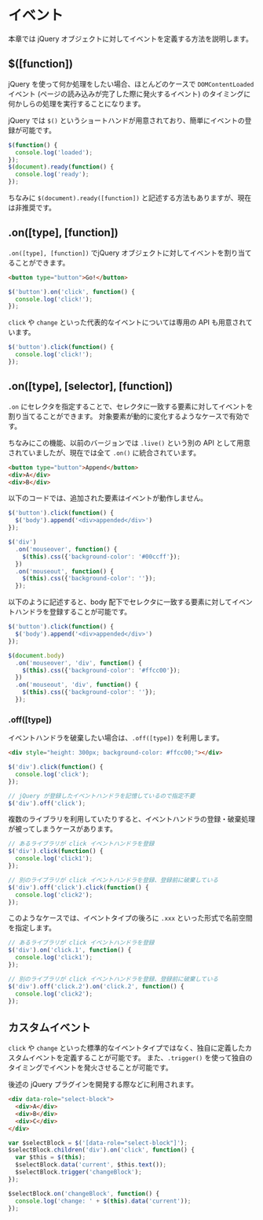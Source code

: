 # イベント

本章では jQuery オブジェクトに対してイベントを定義する方法を説明します。

## $([function])

jQuery を使って何か処理をしたい場合、ほとんどのケースで `DOMContentLoaded` イベント (ページの読み込みが完了した際に発火するイベント) のタイミングに何かしらの処理を実行することになります。

jQuery では `$()` というショートハンドが用意されており、簡単にイベントの登録が可能です。

```javascript
$(function() {
  console.log('loaded');
});
$(document).ready(function() {
  console.log('ready');
});
```

ちなみに `$(document).ready([function])` と記述する方法もありますが、現在は非推奨です。

## .on([type], [function])

`.on([type], [function])` でjQuery オブジェクトに対してイベントを割り当てることができます。

```html
<button type="button">Go!</button>
```

```javascript
$('button').on('click', function() {
  console.log('click!');
});
```

`click` や `change` といった代表的なイベントについては専用の API も用意されています。

```javascript
$('button').click(function() {
  console.log('click!');
});
```

## .on([type], [selector], [function])

`.on` にセレクタを指定することで、セレクタに一致する要素に対してイベントを割り当てることができます。
対象要素が動的に変化するようなケースで有効です。

ちなみにこの機能、以前のバージョンでは `.live()` という別の API として用意されていましたが、現在では全て `.on()` に統合されています。

```html
<button type="button">Append</button>
<div>A</div>
<div>B</div>
```

以下のコードでは、追加された要素はイベントが動作しません。

```javascript
$('button').click(function() {
  $('body').append('<div>appended</div>')
});

$('div')
  .on('mouseover', function() {
    $(this).css({'background-color': '#00ccff'});
  })
  .on('mouseout', function() {
    $(this).css({'background-color': ''});
  });
```

以下のように記述すると、body 配下でセレクタに一致する要素に対してイベントハンドラを登録することが可能です。

```javascript
$('button').click(function() {
  $('body').append('<div>appended</div>')
});

$(document.body)
  .on('mouseover', 'div', function() {
    $(this).css({'background-color': '#ffcc00'});
  })
  .on('mouseout', 'div', function() {
    $(this).css({'background-color': ''});
  });
```

### .off([type])

イベントハンドラを破棄したい場合は、`.off([type])` を利用します。

```html
<div style="height: 300px; background-color: #ffcc00;"></div>
```

```javascript
$('div').click(function() {
  console.log('click');
});

// jQuery が登録したイベントハンドラを記憶しているので指定不要
$('div').off('click');
```

複数のライブラリを利用していたりすると、イベントハンドラの登録・破棄処理が被ってしまうケースがあります。

```javascript
// あるライブラリが click イベントハンドラを登録
$('div').click(function() {
  console.log('click1');
});

// 別のライブラリが click イベントハンドラを登録、登録前に破棄している
$('div').off('click').click(function() {
  console.log('click2');
});
```

このようなケースでは、イベントタイプの後ろに `.xxx` といった形式で名前空間を指定します。

```javascript
// あるライブラリが click イベントハンドラを登録
$('div').on('click.1', function() {
  console.log('click1');
});

// 別のライブラリが click イベントハンドラを登録、登録前に破棄している
$('div').off('click.2').on('click.2', function() {
  console.log('click2');
});
```

## カスタムイベント

`click` や `change` といった標準的なイベントタイプではなく、独自に定義したカスタムイベントを定義することが可能です。
また、`.trigger()` を使って独自のタイミングでイベントを発火させることが可能です。

後述の jQuery プラグインを開発する際などに利用されます。

```html
<div data-role="select-block">
  <div>A</div>
  <div>B</div>
  <div>C</div>
</div>
```

```javascript
var $selectBlock = $('[data-role="select-block"]');
$selectBlock.children('div').on('click', function() {
  var $this = $(this);
  $selectBlock.data('current', $this.text());
  $selectBlock.trigger('changeBlock');
});

$selectBlock.on('changeBlock', function() {
  console.log('change: ' + $(this).data('current'));
});
```
